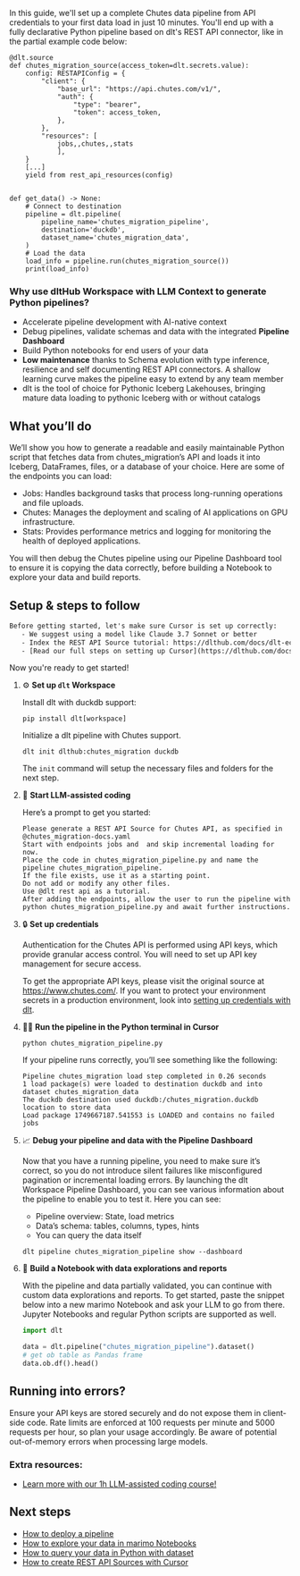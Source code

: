 In this guide, we'll set up a complete Chutes data pipeline from API credentials to your first data load in just 10 minutes. You'll end up with a fully declarative Python pipeline based on dlt's REST API connector, like in the partial example code below:

```python-outcome
@dlt.source
def chutes_migration_source(access_token=dlt.secrets.value):
    config: RESTAPIConfig = {
        "client": {
            "base_url": "https://api.chutes.com/v1/",
            "auth": {
                "type": "bearer",
                "token": access_token,
            },
        },
        "resources": [
            jobs,,chutes,,stats
            ],
    }
    [...]
    yield from rest_api_resources(config)


def get_data() -> None:
    # Connect to destination
    pipeline = dlt.pipeline(
        pipeline_name='chutes_migration_pipeline',
        destination='duckdb',
        dataset_name='chutes_migration_data', 
    )
    # Load the data
    load_info = pipeline.run(chutes_migration_source())
    print(load_info) 
```

### Why use dltHub Workspace with LLM Context to generate Python pipelines?

- Accelerate pipeline development with AI-native context
- Debug pipelines, validate schemas and data with the integrated **Pipeline Dashboard**
- Build Python notebooks for end users of your data
- **Low maintenance** thanks to Schema evolution with type inference, resilience and self documenting REST API connectors. A shallow learning curve makes the pipeline easy to extend by any team member
- dlt is the tool of choice for Pythonic Iceberg Lakehouses, bringing mature data loading to pythonic Iceberg with or without catalogs

## What you’ll do

We’ll show you how to generate a readable and easily maintainable Python script that fetches data from chutes_migration’s API and loads it into Iceberg, DataFrames, files, or a database of your choice. Here are some of the endpoints you can load:

- Jobs: Handles background tasks that process long-running operations and file uploads.
- Chutes: Manages the deployment and scaling of AI applications on GPU infrastructure.
- Stats: Provides performance metrics and logging for monitoring the health of deployed applications.

You will then debug the Chutes pipeline using our Pipeline Dashboard tool to ensure it is copying the data correctly, before building a Notebook to explore your data and build reports.

## Setup & steps to follow

```default
Before getting started, let's make sure Cursor is set up correctly:
   - We suggest using a model like Claude 3.7 Sonnet or better
   - Index the REST API Source tutorial: https://dlthub.com/docs/dlt-ecosystem/verified-sources/rest_api/ and add it to context as **@dlt rest api**
   - [Read our full steps on setting up Cursor](https://dlthub.com/docs/dlt-ecosystem/llm-tooling/cursor-restapi#23-configuring-cursor-with-documentation)
```

Now you're ready to get started!

1. ⚙️ **Set up `dlt` Workspace**
    
    Install dlt with duckdb support:
    ```shell
    pip install dlt[workspace]
    ```

    Initialize a dlt pipeline with Chutes support.
    ```shell
    dlt init dlthub:chutes_migration duckdb
    ```

    The `init` command will setup the necessary files and folders for the next step.
    
2. 🤠 **Start LLM-assisted coding**
    
    Here’s a prompt to get you started:
    
    ```prompt
    Please generate a REST API Source for Chutes API, as specified in @chutes_migration-docs.yaml 
    Start with endpoints jobs and  and skip incremental loading for now. 
    Place the code in chutes_migration_pipeline.py and name the pipeline chutes_migration_pipeline. 
    If the file exists, use it as a starting point. 
    Do not add or modify any other files. 
    Use @dlt rest api as a tutorial. 
    After adding the endpoints, allow the user to run the pipeline with python chutes_migration_pipeline.py and await further instructions.
    ```

    
3. 🔒 **Set up credentials** 
    
    Authentication for the Chutes API is performed using API keys, which provide granular access control. You will need to set up API key management for secure access.
    
    To get the appropriate API keys, please visit the original source at https://www.chutes.com/.
    If you want to protect your environment secrets in a production environment, look into [setting up credentials with dlt](https://dlthub.com/docs/walkthroughs/add_credentials).
    
4. 🏃‍♀️ **Run the pipeline in the Python terminal in Cursor**
    
    ```shell
    python chutes_migration_pipeline.py
    ```
    
    If your pipeline runs correctly, you’ll see something like the following:
    
    ```shell
    Pipeline chutes_migration load step completed in 0.26 seconds
    1 load package(s) were loaded to destination duckdb and into dataset chutes_migration_data
    The duckdb destination used duckdb:/chutes_migration.duckdb location to store data
    Load package 1749667187.541553 is LOADED and contains no failed jobs
    ```
    
5. 📈 **Debug your pipeline and data with the Pipeline Dashboard**

    Now that you have a running pipeline, you need to make sure it’s correct, so you do not introduce silent failures like misconfigured pagination or incremental loading errors. By launching the dlt Workspace Pipeline Dashboard, you can see various information about the pipeline to enable you to test it. Here you can see:
    - Pipeline overview: State, load metrics
    - Data’s schema: tables, columns, types, hints
    - You can query the data itself
    
    ```shell
    dlt pipeline chutes_migration_pipeline show --dashboard
    ```
    
6. 🐍 **Build a Notebook with data explorations and reports**

    With the pipeline and data partially validated, you can continue with custom data explorations and reports. To get started, paste the snippet below into a new marimo Notebook and ask your LLM to go from there. Jupyter Notebooks and regular Python scripts are supported as well.

    
    ```python
    import dlt

   data = dlt.pipeline("chutes_migration_pipeline").dataset()
   # get ob table as Pandas frame
   data.ob.df().head()
    ```

## Running into errors?

Ensure your API keys are stored securely and do not expose them in client-side code. Rate limits are enforced at 100 requests per minute and 5000 requests per hour, so plan your usage accordingly. Be aware of potential out-of-memory errors when processing large models.

### Extra resources:

- [Learn more with our 1h LLM-assisted coding course!](https://www.youtube.com/watch?v=GGid70rnJuM)

## Next steps

- [How to deploy a pipeline](https://dlthub.com/docs/walkthroughs/deploy-a-pipeline)
- [How to explore your data in marimo Notebooks](https://dlthub.com/docs/general-usage/dataset-access/marimo)
- [How to query your data in Python with dataset](https://dlthub.com/docs/general-usage/dataset-access/dataset)
- [How to create REST API Sources with Cursor](https://dlthub.com/docs/dlt-ecosystem/llm-tooling/cursor-restapi)